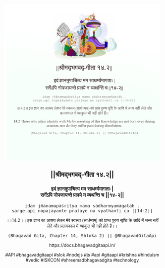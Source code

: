<img src="../../asset/BG_14_2.png"/>
<center><h2>||श्रीमद्‍भगवद्‍-गीता १४.२||</h2>
<h3>इदं ज्ञानमुपाश्रित्य मम साधर्म्यमागताः |<br/>सर्गेऽपि नोपजायन्ते प्रलये न व्यथन्ति च ||१४-२||</h3>
<pre>idaṃ jñānamupāśritya mama sādharmyamāgatāḥ .<br/>sarge.api nopajāyante pralaye na vyathanti ca ||14-2||</pre>
<p>।।14.2।। इस ज्ञान का आश्रय लेकर मेरे स्वरूप (सार्धम्यम्) को प्राप्त पुरुष सृष्टि के आदि में जन्म नहीं लेते और प्रलयकाल में व्याकुल भी नहीं होते हैं।।</p>
<pre>(Bhagavad Gita, Chapter 14, Shloka 2) || @BhagavadGitaApi</pre><p>https://docs.bhagavadgitaapi.in/</p><p>#API #bhagavadgitaapi #slok #nodejs #js #api #gitaapi #krishna #hinduism #vedic #ISKCON #shreemadbhagavadgita #technology</p></center>